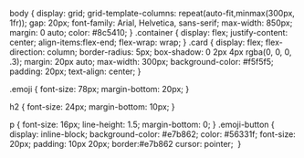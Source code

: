 body {
	display: grid;
	grid-template-columns: repeat(auto-fit,minmax(300px, 1fr));
	gap: 20px;
	font-family: Arial, Helvetica, sans-serif;
    max-width: 850px;
    margin: 0 auto;
	color: #8c5410;
  }
.container {
	display: flex;
	justify-content: center;
	align-items:flex-end;
	flex-wrap: wrap;
}
.card {
	display: flex;
    flex-direction: column;
	border-radius: 5px;
	box-shadow: 0 2px 4px rgba(0, 0, 0, .3);
	margin: 20px auto;
	max-width: 300px;
	background-color: #f5f5f5;
	padding: 20px;
	text-align: center;
}

.emoji {
	font-size: 78px;
	margin-bottom: 20px;
}

h2 {
	font-size: 24px;
	margin-bottom: 10px;
}

p {
	font-size: 16px;
	line-height: 1.5;
	margin-bottom: 0;
}
.emoji-button {
	display: inline-block;
    background-color: #e7b862;
    color: #56331f;
    font-size: 20px;
    padding: 10px 20px;
    border:#e7b862 
    cursor: pointer; 
}
